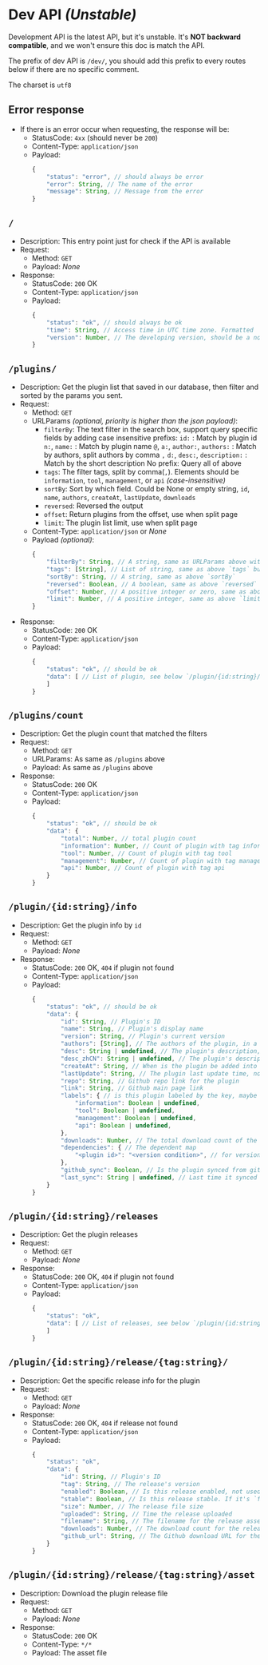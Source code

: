
# Dev API _(Unstable)_

Development API is the latest API, but it's unstable. It's **NOT backward compatible**, and we won't ensure this doc is match the API.

The prefix of dev API is `/dev/`, you should add this prefix to every routes below if there are no specific comment.

The charset is `utf8`

## Error response

- If there is an error occur when requesting, the response will be:
	- StatusCode: `4xx` (should never be `200`)
	- Content-Type: `application/json`
	- Payload:
		```js
		{
			"status": "error", // should always be error
			"error": String, // The name of the error
			"message": String, // Message from the error
		}
		```

## `/`

- Description:
	This entry point just for check if the API is available
- Request:
	- Method: `GET`
	- Payload: *None*
- Response:
	- StatusCode: `200` OK
	- Content-Type: `application/json`
	- Payload:
		```js
		{
			"status": "ok", // should always be ok
			"time": String, // Access time in UTC time zone. Formatted
			"version": Number, // The developing version, should be a non-negative integer
		}
		```

## `/plugins/`

- Description:
	Get the plugin list that saved in our database, then filter and sorted by the params you sent.
- Request:
	- Method: `GET`
	- URLParams _(optional, priority is higher than the json payload)_:
		- `filterBy`: The text filter in the search box, support query specific fields by adding case insensitive prefixs:
			`id:` : Match by plugin id
			`n:`, `name:` : Match by plugin name
			`@`, `a:`, `author:`, `authors:` : Match by authors, split authors by comma `,`
			`d:`, `desc:`, `description:` : Match by the short description
			No prefix: Query all of above
		- `tags`: The filter tags, split by comma(`,`).
			Elements should be `information`, `tool`, `management`, or `api` _(case-insensitive)_
		- `sortBy`: Sort by which field.
			Could be None or empty string, `id`, `name`, `authors`, `createAt`, `lastUpdate`, `downloads`
		- `reversed`: Reversed the output
		- `offset`: Return plugins from the offset, use when split page
		- `limit`: The plugin list limit, use when split page
	- Content-Type: `application/json` or *None*
	- Payload _(optional)_:
		```js
		{
			"filterBy": String, // A string, same as URLParams above with name `filterBy`
			"tags": [String], // List of string, same as above `tags` but use string list instead string split with comma
			"sortBy": String, // A string, same as above `sortBy`
			"reversed": Boolean, // A boolean, same as above `reversed`
			"offset": Number, // A positive integer or zero, same as above `offset`
			"limit": Number, // A positive integer, same as above `limit`
		}
		```
- Response:
	- StatusCode: `200` OK
	- Content-Type: `application/json`
	- Payload:
		```js
		{
			"status": "ok", // should be ok
			"data": [ // List of plugin, see below `/plugin/{id:string}/info`
			]
		}
		```

## `/plugins/count`

- Description:
	Get the plugin count that matched the filters
- Request:
	- Method: `GET`
	- URLParams: As same as `/plugins` above
	- Payload: As same as `/plugins` above
- Response:
	- StatusCode: `200` OK
	- Content-Type: `application/json`
	- Payload:
		```js
		{
			"status": "ok", // should be ok
			"data": {
				"total": Number, // total plugin count
				"information": Number, // Count of plugin with tag information
				"tool": Number, // Count of plugin with tag tool
				"management": Number, // Count of plugin with tag management
				"api": Number, // Count of plugin with tag api
			}
		}
		```

## `/plugin/{id:string}/info`

- Description:
	Get the plugin info by `id`
- Request:
	- Method: `GET`
	- Payload: *None*
- Response:
	- StatusCode: `200` OK, `404` if plugin not found
	- Content-Type: `application/json`
	- Payload:
		```js
		{
			"status": "ok", // should be ok
			"data": {
				"id": String, // Plugin's ID
				"name": String, // Plugin's display name
				"version": String, // Plugin's current version
				"authors": [String], // The authors of the plugin, in a string list
				"desc": String | undefined, // The plugin's description, mostly in English, could be none
				"desc_zhCN": String | undefined, // The plugin's description in Chinese, could be none
				"createAt": String, // When is the plugin be added into the database. Formatted
				"lastUpdate": String, // The plugin last update time, not used now. Formatted
				"repo": String, // Github repo link for the plugin
				"link": String, // Github main page link
				"labels": { // is this plugin labeled by the key, maybe undefined
					"information": Boolean | undefined,
					"tool": Boolean | undefined,
					"management": Boolean | undefined,
					"api": Boolean | undefined,
				},
				"downloads": Number, // The total download count of the plugin releases, synced from github, maybe delayed
				"dependencies": { // The dependent map
					"<plugin id>": "<version condition>", // for version condition, please see <https://mcdreforged.readthedocs.io/en/latest/plugin_dev/metadata.html#dependencies>
				},
				"github_sync": Boolean, // Is the plugin synced from github or not
				"last_sync": String | undefined, // Last time it synced and updated from github. Maybe undefined if it's not synced from github. Formatted
			}
		}
		```

## `/plugin/{id:string}/releases`

- Description:
	Get the plugin releases
- Request:
	- Method: `GET`
	- Payload: *None*
- Response:
	- StatusCode: `200` OK, `404` if plugin not found
	- Content-Type: `application/json`
	- Payload:
		```js
		{
			"status": "ok",
			"data": [ // List of releases, see below `/plugin/{id:string}/release/{tag:string}/`
			]
		}
		```


## `/plugin/{id:string}/release/{tag:string}/`

- Description:
	Get the specific release info for the plugin
- Request:
	- Method: `GET`
	- Payload: *None*
- Response:
	- StatusCode: `200` OK, `404` if release not found
	- Content-Type: `application/json`
	- Payload:
		```js
		{
			"status": "ok",
			"data": {
				"id": String, // Plugin's ID
				"tag": String, // The release's version
				"enabled": Boolean, // Is this release enabled, not used
				"stable": Boolean, // Is this release stable. If it's `false` means this release a prerelease
				"size": Number, // The release file size
				"uploaded": String, // Time the release uploaded
				"filename": String, // The filename for the release asset
				"downloads": Number, // The download count for the release asset
				"github_url": String, // The Github download URL for the release
			}
		}
		```

## `/plugin/{id:string}/release/{tag:string}/asset`

- Description:
	Download the plugin release file
- Request:
	- Method: `GET`
	- Payload: *None*
- Response:
	- StatusCode: `200` OK
	- Content-Type: `*/*`
	- Payload: The asset file

